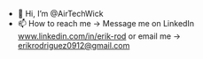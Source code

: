- 👋 Hi, I’m @AirTechWick
- 📫 How to reach me -> Message me on LinkedIn www.linkedin.com/in/erik-rod or email me -> erikrodriguez0912@gmail.com
<!---
AirTechWick/AirTechWick is a ✨ special ✨ repository because its `README.md` (this file) appears on your GitHub profile.
You can click the Preview link to take a look at your changes.
--->
